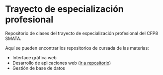 # Trayecto de especialización profesional

Repositorio de clases del trayecto de especialización profesional del CFP8 SMATA.

Aquí se pueden encontrar los repositorios de cursada de las materias:
- Interface gráfica web
- Desarrollo de aplicaciones web ([ir a repositorio](https://github.com/Pablo-Gularte/programacion-web/tree/main/2.%20Desarrollo%20de%20aplicaciones%20web))
- Gestión de base de datos
